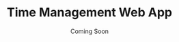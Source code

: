 ---
title: 'Time Management Web App'
date: 'Coming Soon'
excerpt: 'A productivity app to keep track of where your time is being spent'
cover_image: '/images/posts/img5.jpg'
---